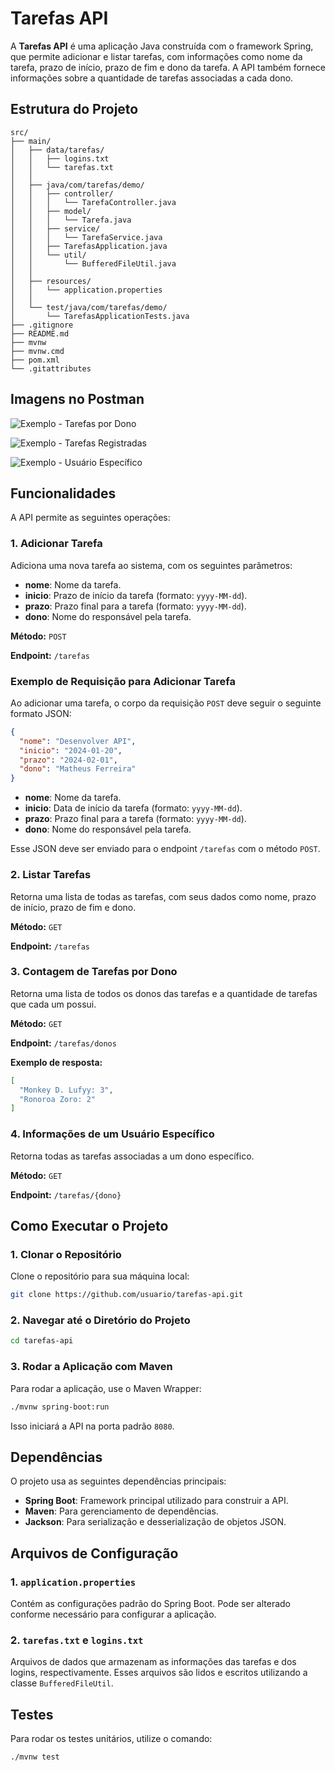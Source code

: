 # Tarefas API

A **Tarefas API** é uma aplicação Java construída com o framework Spring, que permite adicionar e listar tarefas, com informações como nome da tarefa, prazo de início, prazo de fim e dono da tarefa. A API também fornece informações sobre a quantidade de tarefas associadas a cada dono.

## Estrutura do Projeto

```
src/
├── main/
│   ├── data/tarefas/
│   │   ├── logins.txt
│   │   └── tarefas.txt
│   │
│   ├── java/com/tarefas/demo/
│   │   ├── controller/
│   │   │   └── TarefaController.java
│   │   ├── model/
│   │   │   └── Tarefa.java
│   │   ├── service/
│   │   │   └── TarefaService.java
│   │   ├── TarefasApplication.java
│   │   └── util/
│   │       └── BufferedFileUtil.java
│   │
│   ├── resources/
│   │   └── application.properties
│   │
│   └── test/java/com/tarefas/demo/
│       └── TarefasApplicationTests.java
├── .gitignore
├── README.md
├── mvnw
├── mvnw.cmd
├── pom.xml
└── .gitattributes
```

## Imagens no Postman

![Exemplo - Tarefas por Dono](https://drive.google.com/uc?export=view&id=1NXl9cCJ6Lo7KOyJ32vgdz2ZbfBM2__42)

![Exemplo - Tarefas Registradas](https://drive.google.com/uc?export=view&id=1jQi0adj90vZ-H1Mjn5s3RX7FzKTV-ThF)

![Exemplo - Usuário Específico](https://drive.google.com/uc?export=view&id=1s3lY6-R5wLMeb3ojMqhGnfqKLo_C-kuy)

## Funcionalidades

A API permite as seguintes operações:

### 1. Adicionar Tarefa

Adiciona uma nova tarefa ao sistema, com os seguintes parâmetros:
- **nome**: Nome da tarefa.
- **inicio**: Prazo de início da tarefa (formato: `yyyy-MM-dd`).
- **prazo**: Prazo final para a tarefa (formato: `yyyy-MM-dd`).
- **dono**: Nome do responsável pela tarefa.

**Método:** `POST`

**Endpoint:** `/tarefas`

### Exemplo de Requisição para Adicionar Tarefa

Ao adicionar uma tarefa, o corpo da requisição `POST` deve seguir o seguinte formato JSON:

```json
{
  "nome": "Desenvolver API",
  "inicio": "2024-01-20",
  "prazo": "2024-02-01",
  "dono": "Matheus Ferreira"
}
```

- **nome**: Nome da tarefa.
- **inicio**: Data de início da tarefa (formato: `yyyy-MM-dd`).
- **prazo**: Prazo final para a tarefa (formato: `yyyy-MM-dd`).
- **dono**: Nome do responsável pela tarefa.

Esse JSON deve ser enviado para o endpoint `/tarefas` com o método `POST`.

### 2. Listar Tarefas

Retorna uma lista de todas as tarefas, com seus dados como nome, prazo de início, prazo de fim e dono.

**Método:** `GET`

**Endpoint:** `/tarefas`

### 3. Contagem de Tarefas por Dono

Retorna uma lista de todos os donos das tarefas e a quantidade de tarefas que cada um possui.

**Método:** `GET`

**Endpoint:** `/tarefas/donos`

**Exemplo de resposta:**

```json
[
  "Monkey D. Lufyy: 3",
  "Ronoroa Zoro: 2"
]
```

### 4. Informações de um Usuário Específico

Retorna todas as tarefas associadas a um dono específico.

**Método:** `GET`

**Endpoint:** `/tarefas/{dono}`

## Como Executar o Projeto

### 1. Clonar o Repositório

Clone o repositório para sua máquina local:

```bash
git clone https://github.com/usuario/tarefas-api.git
```

### 2. Navegar até o Diretório do Projeto

```bash
cd tarefas-api
```

### 3. Rodar a Aplicação com Maven

Para rodar a aplicação, use o Maven Wrapper:

```bash
./mvnw spring-boot:run
```

Isso iniciará a API na porta padrão `8080`.

## Dependências

O projeto usa as seguintes dependências principais:

- **Spring Boot**: Framework principal utilizado para construir a API.
- **Maven**: Para gerenciamento de dependências.
- **Jackson**: Para serialização e desserialização de objetos JSON.

## Arquivos de Configuração

### 1. `application.properties`

Contém as configurações padrão do Spring Boot. Pode ser alterado conforme necessário para configurar a aplicação.

### 2. `tarefas.txt` e `logins.txt`

Arquivos de dados que armazenam as informações das tarefas e dos logins, respectivamente. Esses arquivos são lidos e escritos utilizando a classe `BufferedFileUtil`.

## Testes

Para rodar os testes unitários, utilize o comando:

```bash
./mvnw test
```

